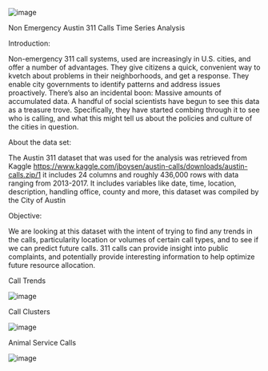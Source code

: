 ![image](https://user-images.githubusercontent.com/43391446/68635132-98fce380-04c5-11ea-9493-5bb82742e692.png)

Non Emergency Austin 311 Calls
Time Series Analysis

Introduction:

Non-emergency 311 call systems, used are increasingly in U.S. cities, and offer a number of advantages. They give citizens a quick, convenient way to kvetch about problems in their neighborhoods, and get a response. They enable city governments to identify patterns and address issues proactively. There’s also an incidental boon: Massive amounts of accumulated data. A handful of social scientists have begun to see this data as a treasure trove. Specifically, they have started combing through it to see who is calling, and what this might tell us about the policies and culture of the cities in question.

About the data set:

The Austin 311 dataset that was used for the analysis was retrieved from Kaggle https://www.kaggle.com/jboysen/austin-calls/downloads/austin-calls.zip/1 it includes 24 columns and roughly 436,000 rows with data ranging from 2013-2017. It includes variables like date, time, location, description, handling office, county and more, this dataset was compiled by the City of Austin

Objective:

We are looking at this dataset with the intent of trying to find any trends in the calls, particularity location or volumes of certain call types, and to see if we can predict future calls. 311 calls can provide insight into public complaints, and potentially provide interesting information to help optimize future resource allocation.

Call Trends 

![image](https://user-images.githubusercontent.com/43391446/68635282-0a3c9680-04c6-11ea-931b-1b0818b50b09.png)

Call Clusters

![image](https://user-images.githubusercontent.com/43391446/68635333-3526ea80-04c6-11ea-877e-bc155c40d5e1.png)

Animal Service Calls

![image](https://user-images.githubusercontent.com/43391446/68635396-61db0200-04c6-11ea-9d1d-9df95b8c3187.png)

